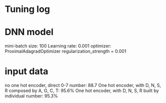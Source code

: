 # Tuning log

# DNN model 
mini-batch size: 100
Learning rate: 0.001
optimizer: ProximalAdagradOptimizer
regularization_strength = 0.001

# input data 
no one hot encoder, direct 0-7 number: 88.7
One hot encoder, with D, N, S, R composed by A, G, C, T: 95.6%
One hot encoder, with D, N, S, R built by individual number: 95.3%